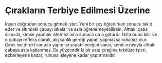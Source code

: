# Çırakların Terbiye Edilmesi Üzerine

İnsan doğrudan sonuca gitmek ister. Yeni bir şey öğrenirken sonucu taklit eder
ve altındaki çabayı ıskalar ve asla öğrenemeyebilirsin. Alttaki çaba sıkıcıdır,
kimse yapmak istemez ama sonuca da o götürür. Usta bunu bilir ve o çabayı
refleks olarak, alışkanlık gereği yapar, yapmazsa rahatsız olur. Çırak ise
direkt sonucu yapıp işi yapabileceğini sanar, kendi rızasıyla alttaki çabaya
asla katlanmaz. Bu yüzdendir ki bir usta çırağına tekdüze işleri, ezberleyene
kadar, ruhuna işleyene kadar yaptırmalıdır.
